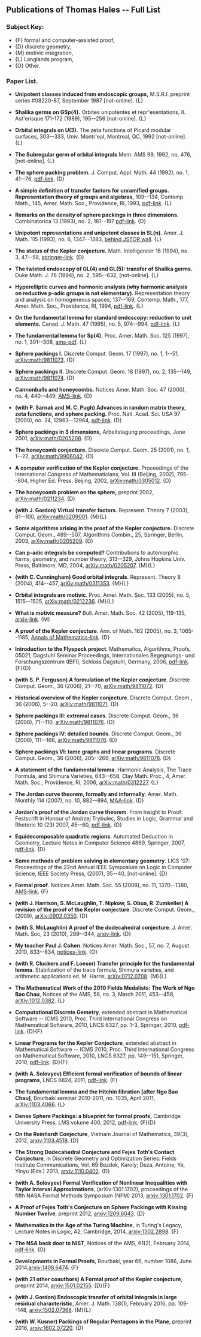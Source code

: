 ## Publications of Thomas Hales -- Full List

### Subject Key: 

+ {F} formal and computer-assisted proof,
+ {D} discrete geometry, 
+ {M} motivic integration, 
+ {L} Langlands program,
+ {O} Other.


### Paper List.

+ **Unipotent classes induced from endoscopic groups,** M.S.R.I. preprint series #08220-87, September 1987 [not-online]. {L}

+ **Shalika germs on GSp(4).** Orbites unipotentes et
repr\'esentations, II. Ast\'erisque 171-172 (1989),
195--256 [not-online]. {L}

+ **Orbital integrals on U(3).** The zeta functions of
Picard modular surfaces, 303--333, Univ. Montr\'eal, Montreal, QC,
1992 [not-online]. {L}

+ **The Subregular germ of orbital integrals** Mem. AMS 99, 1992,
no. 476, [not-online]. {L}

+ **The sphere packing problem.**  J. Comput. Appl. Math.  44
(1992), no. 1, 41--76, [pdf-link](geometry/sphere-packing-problem/sphere-packing-problem-scan.pdf). {D}

+ **A simple definition of transfer factors for unramified
groups. Representation theory of groups and algebras,**  109--134,
Contemp. Math., 145, Amer. Math. Soc., Providence, RI, 1993,  [pdf-link](langlands-program/simple-definition-transfer-factors/simple-definition-transfer-factors-unramified-groups-scan.pdf). {L}

+ **Remarks on the density of sphere packings in three
dimensions.** Combinatorica 13 (1993), no. 2, 181--197 [pdf-link](geometry/remarks-density-sphere-packings-3dimensions/remarks-density-sphere-packings-3dimensions-pdf-only.pdf). {D}

+ **Unipotent representations and unipotent classes in SL(n).** Amer. J. Math. 115 (1993), no. 6, 1347--1383, [behind JSTOR wall](http://www.jstor.org/stable/2374969). {L}

+ **The status of the Kepler conjecture.** Math. Intelligencer
16 (1994), no. 3, 47--58, [springer-link](http://link.springer.com/article/10.1007%2FBF03024356). {D}

+ **The twisted endoscopy of GL(4) and GL(5):
transfer of Shalika germs.** Duke Math. J. 76 (1994), no. 2,
595--632, [not-online]. {L}

+ **Hyperelliptic curves and harmonic analysis (why harmonic
analysis on reductive p-adic groups is not elementary).**
Representation theory and analysis on homogeneous spaces, 137--169, Contemp. Math., 177, Amer. Math.
Soc., Providence, RI, 1994, [pdf-link](langlands-program/hyperelliptic-curves-harmonic-analysis/hyperelliptic-curves-harmonic-analysis-scan.pdf). {L}

+ **On the fundamental lemma for standard endoscopy: reduction
to unit elements.** Canad. J. Math. 47 (1995), no. 5, 974--994, [pdf-link](langlands-program/fundamental-lemma-standard-endoscopy/fundamental-lemma-standard-endoscopy-reduction-scan.pdf).
{L}

+ **The fundamental lemma for Sp(4).** Proc. Amer.
Math. Soc. 125 (1997), no. 1, 301--308, [ams-pdf](http://www.ams.org/journals/proc/1997-125-01/S0002-9939-97-03546-6/S0002-9939-97-03546-6.pdf). {L}

+ **Sphere packings I.** Discrete Comput. Geom. 17 (1997),
no. 1, 1--51, [arXiv:math/9811073](http://arxiv.org/abs/math/9811073). {D}

+ **Sphere packings II.** Discrete Comput. Geom. 18
(1997), no. 2, 135--149, [arXiv:math/9811074](http://arxiv.org/abs/math/9811074). {D}

+ **Cannonballs and honeycombs.** Notices Amer. Math. Soc.
47 (2000), no. 4, 440--449, [AMS-link](http://www.ams.org/notices/200004/fea-hales.pdf). {D}

+ **(with P. Sarnak and M. C. Pugh) Advances in random matrix
theory, zeta functions, and sphere packing.** Proc. Natl. Acad.
Sci. USA 97 (2000), no. 24, 12963--12964, [pdf-link](geometry/advances-random-matrix-zeta-sphere/advances-random-matrix-zeta-sphere-pdf-only.pdf). {D}

+ **Sphere packings in 3 dimensions,** Arbeitstagung proceedings,
  June 2001, 
   [arXiv:math/0205208](http://arxiv.org/abs/math/0205208). {D}

+ **The honeycomb conjecture.** Discrete Comput. Geom. 25
(2001), no. 1, 1--22, [arXiv:math/9906042](http://arxiv.org/abs/math/9906042). {D}

+ **A computer verification of the Kepler conjecture.**
Proceedings of the International Congress of Mathematicians, Vol.
III (Beijing, 2002), 795--804, Higher Ed. Press, Beijing, 2002, [arXiv:math/0305012](http://arxiv.org/abs/math/0305012).
{D}

+ **The honeycomb problem on the sphere,** preprint 2002,
 [arXiv:math/0211234](http://arxiv.org/abs/math/0211234). {D}

+ **(with J. Gordon)  Virtual transfer factors.** 
Represent. Theory 7 (2003), 81--100, [arXiv:math/0209001](http://arxiv.org/abs/math/0209001). {M}{L}

+ **Some algorithms arising in the proof of the Kepler
conjecture.** Discrete Comput. Geom., 489--507,
Algorithms Combin., 25, Springer, Berlin, 2003, [arXiv:math/0205209](http://arxiv.org/abs/math/0205209). {D}

+ **Can p-adic integrals be computed?** Contributions to
automorphic forms, geometry, and number theory, 313--329, Johns
Hopkins Univ. Press, Baltimore, MD, 2004, [arXiv:math/0205207](http://arxiv.org/abs/math/0205207). {M}{L}

+ **(with C. Cunningham)  Good orbital integrals**. 
Represent. Theory 8 (2004), 414--457, [arXiv:math/0311353](http://arxiv.org/abs/math/0311353). {M}{L}

+ **Orbital integrals are motivic**.  Proc. Amer. Math.
Soc. 133 (2005),  no. 5, 1515--1525, [arXiv:math/0212236](http://arxiv.org/abs/math/0212236). {M}{L}

+ **What is motivic measure?** 
  Bull. Amer. Math. Soc. 42  (2005), 119-135, [arxiv-link](http://arxiv.org/abs/math/0312229). {M}
  
+ **A proof of the Kepler conjecture**. Ann. of Math. 162 (2005), no. 3, 1065--1185,  [Annals of Mathematics-link](http://annals.math.princeton.edu/wp-content/uploads/annals-v162-n3-p01.pdf). {D}

+ **Introduction to the Flyspeck project**. Mathematics, Algorithms, Proofs, 05021, Dagstuhl Seminar Proceedings, Internationales Begegnungs- und Forschungszentrum (IBFI), Schloss Dagstuhl, Germany, 2006, [pdf-link](http://drops.dagstuhl.de/opus/volltexte/2006/432/). {F}{D}

+ **(with S. P. Ferguson) A formulation of the Kepler conjecture**. Discrete Comput. Geom., 36 (2006), 21--70, [arXiv:math/9811072](http://arxiv.org/abs/math/9811072). {D}

+ **Historical overview of the Kepler conjecture**. Discrete Comput. Geom., 36 (2006), 5--20, [arXiv:math/9811071](http://arxiv.org/abs/math/9811071). {D}

+ **Sphere packings III: extremal cases**. Discrete Comput. Geom., 36 (2006), 71--110, [arXiv:math/9811076](http://arxiv.org/abs/math/9811075). {D}

+ **Sphere packings IV: detailed bounds**. Discrete Comput. Geom., 36 (2006), 111--166, [arXiv:math/9811076](http://arxiv.org/abs/math/9811076). {D}

+ **Sphere packings VI: tame graphs and linear programs**. Discrete Comput. Geom., 36 (2006), 
205--266, [arXiv:math/9811078](http://arxiv.org/abs/math/9811078). {D}

+ **A statement of the fundamental lemma**. Harmonic Analysis, The Trace Formula, and Shimura Varieties, 643--658, Clay Math. Proc., 4, Amer. Math. Soc., Providence, RI, 2006,  [arXiv:math/0312227](http://arxiv.org/abs/math/0312227). {L}
  
+ **The Jordan curve theorem, formally and informally**.  Amer. Math. Monthly 114 (2007), no. 10, 882--894, [MAA-link](https://www.maa.org/sites/default/files/pdf/upload_library/22/Ford/hales882.pdf). {D}

+ **Jordan's proof of the Jordan curve theorem**. From Insight to Proof: Festscrift in Honour of Andrzej Trybulec, Studies in Logic, Grammar and Rhetoric 10 (23) 2007, 45--60, [pdf-link](geometry/jordans-proof/jordans-proof-jordan-curve-theorem-pdf-only.pdf). {D}

+ **Equidecomposable quadratic regions**. Automated Deduction in Geometry, Lecture Notes in Computer Science 4869, Springer, 2007, [pdf-link](geometry/equidecomposable-quadratic-volumes/equidecomposable-quadratic-regions-pdf-only.pdf). {D}

+ **Some methods of problem solving in elementary geometry**. LICS '07: Proceedings of the 22nd Annual IEEE Symposium on Logic in Computer Science, IEEE Society Press, (2007), 35--40, [not-online]. {D}

+ **Formal proof**.
Notices Amer. Math. Soc. 55 (2008), no. 11, 1370--1380, [AMS-link](http://www.ams.org/notices/200811/tx081101370p.pdf). {F}

+ **(with J. Harrison, S. McLaughlin, T. Nipkow, S. Obua, R. Zumkeller) A revision of the proof of the Kepler conjecture**.
         Discrete Comput. Geom., (2009),  [arXiv:0902.0350](http://arxiv.org/abs/0902.0350). {D}
         
+ **(with S. McLaughlin) A proof of the dodecahedral conjecture**. J. Amer. Math. Soc,  23 (2010), 299--344, [arxiv-link](http://arxiv.org/abs/math/9811079). {D}

+ **My teacher Paul J. Cohen**. Notices Amer. Math. Soc., 57, no. 7, August 2010, 833--834, [notices-link](http://www.ams.org/notices/201007/rtx100700824p.pdf). {O}

+ **(with R. Cluckers and F. Loeser) 
Transfer principle for the fundamental lemma**. Stabilization of the trace formula, Shimura varieties, and arithmetic applications ed. M. Harris, [ arXiv:0712.0708](http://arxiv.org/abs/0712.0708). {M}{L}

+ **The Mathematical Work of the 2010 Fields Medalists:
  The Work of Ngo Bao Chau**, Notices of the AMS, 58, no. 3, March 2011, 453--458, [arXiv:1012.0382](http://arxiv.org/abs/1012.0382). {L}
  
+ **Computational Discrete Gemetry**, extended abstract in Mathematical Software -- ICMS 2010, Proc. Third International Congress on Mathematical Software, 2010, LNCS 6327, pp. 1-3, Springer, 2010, [pdf-link](geometry/computational-discrete-geometry/computational-discrete-geometry-pdf-only.pdf). {D}{F}

+ **Linear Programs for the Kepler Conjecture**, extended abstract in Mathematical Software -- ICMS 2010, Proc. Third International Congress on Mathematical Software, 2010, LNCS 6327, pp. 149--151, Springer, 2010, [pdf-link](geometry/linear-programs-kepler-conjecture/linear-programs-kepler-conjecture-pdf-only.pdf). {D}{F}

+ **(with A. Solovyev) Efficient formal verification of bounds of linear programs**, LNCS 6824, 2011, [pdf-link](formal-proof/efficient-formal-verification-bounds-linear-programs/efficient-formal-verification-bounds-linear-programs-pdf-only.pdf). {F}

+ **The fundamental lemma and the Hitchin fibration [after Ngo Bao Chau]**, Bourbaki seminar 2010-2011, no. 1035, April 2011, [arXiv:1103.4066](http://arxiv.org/abs/1103.4066). {L}

+ **Dense Sphere Packings: a blueprint for formal proofs,** Cambridge
  University Press, LMS volume 400, 2012, [pdf-link](https://github.com/flyspeck/flyspeck/blob/master/downloads/DenseSpherePackings.pdf). {F}{D}

+ **On the Reinhardt Conjecture**, Vietnam Journal of Mathematics, 39(3), 2012, [arxiv:1103.4518](http://arxiv.org/abs/1103.4518). {D}

+ **The Strong Dodecahedral Conjecture and Fejes Toth's Contact Conjecture**, in Discrete Geometry and Optimization
Series: Fields Institute Communications, Vol. 69
Bezdek, Karoly; Deza, Antoine; Ye, Yinyu (Eds.)
2013, [arxiv:1110.0402](http://arxiv.org/abs/1110.0402). {D}

+ **(with A. Solovyev) Formal Verification of Nonlinear Inequalities with Taylor Interval Approximations**, 
    (arXiv:1301.1702), proceedings of the fifth NASA Formal Methods Symposium (NFM) 2013,  [arxiv:1301.1702](http://arxiv.org/abs/1301.1702). {F}
    
+ **A Proof of Fejes Toth's Conjecture on Sphere Packings with Kissing Number Twelve**,  preprint 2012, [arxiv:1209.6043](http://arxiv.org/abs/1209.6043). {D}

+ **Mathematics in the Age of the Turing Machine**, in Turing's Legacy, Lecture Notes in Logic, 42, Cambridge, 2014, [arxiv:1302.2898](http://arxiv.org/abs/1302.2898). {F}

+ **The NSA back door to NIST**, Notices of the AMS, 61(2), February 2014, [pdf-link](http://www.ams.org/notices/201402/rnoti-p190.pdf). {O}

+ **Developments in Formal Proofs**, Bourbaki, year 66, number 1086, June 2014,[arxiv:1408.6474](http://arxiv.org/abs/1408.6474). {F}

+ **(with 21 other coauthors) A Formal proof of the Kepler conjecture**, preprint 2014, [arxiv:1501.02155](http://arxiv.org/abs/1501.02155). {D}{F}

+ **(with J. Gordon) Endoscopic transfer of orbital integrals in
large residual characteristic**, Amer. J. Math. 138(1), February 2016,
pp. 109--148, [arxiv:1502.07368](http://arxiv.org/abs/1502.07368). {M}{L}

+ **(with W. Kusner) Packings of Regular Pentagons in the Plane**,
preprint 2016, [arxiv:1602.07220](http://arxiv.org/abs/1602.07220). {D}



